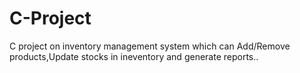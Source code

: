 # C-Project
C project on inventory management system which can Add/Remove products,Update stocks in ineventory and generate reports..
